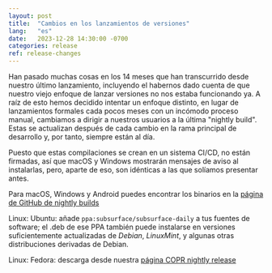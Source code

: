 ```yaml
---
layout: post
title:  "Cambios en los lanzamientos de versiones"
lang:   "es"
date:   2023-12-28 14:30:00 -0700
categories: release
ref: release-changes
---
```


Han pasado muchas cosas en los 14 meses que han transcurrido desde nuestro último lanzamiento, incluyendo el habernos dado cuenta de que nuestro viejo enfoque de lanzar versiones no nos estaba funcionando ya. A raíz de esto hemos decidido intentar un enfoque distinto, en lugar de lanzamientos formales cada pocos meses con un incómodo proceso manual, cambiamos a dirigir a nuestros usuarios a la última "nightly build". Estas se actualizan después de cada cambio en la rama principal de desarrollo y, por tanto, siempre están al día.

Puesto que estas compilaciones se crean en un sistema CI/CD, no están firmadas, así que macOS y Windows mostrarán mensajes de aviso al instalarlas, pero, aparte de eso,  son idénticas a las que solíamos presentar antes.

Para macOS, Windows y Android puedes encontrar los binarios en la [página de GitHub de nightly builds](https://github.com/subsurface/nightly-builds/releases)

Linux: Ubuntu: añade `ppa:subsurface/subsurface-daily` a tus fuentes de software; el .deb de ese PPA también puede instalarse en versiones suficientemente actualizadas de *Debian*, *LinuxMint*, y algunas otras distribuciones derivadas de Debian.

Linux: Fedora: descarga desde nuestra [página COPR nightly release](https://copr.fedorainfracloud.org/coprs/dirkhh/Subsurface-test)
